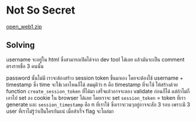# Not So Secret

[open_web1.zip](../../files/open_web1.zip)

## Solving

username จะอยู่ใน html ซึ่งสามารถเปิดได้จาก dev tool ได้เลย แล้วมันจะเป็น comment ตรงรายชื่อ 3 คนนั้น

password นั้นไม่มี เราจะต้องสร้าง session token ขึ้นมาเอง โดยจะต้องใช้ username + timestamp ซึ่ง time จะใช้เวลาไหนก็ได้ สมมุติว่า n คือ timestamp ที่จะใช้ ให้สร้างด้วย function `create_session_token` ที่ได้มา เสร็จแล้วอาจจะลอง validate ก่อนก็ได้ แต่ถ้าไม่ก็เอาไป set ลง cookie ใน browser ได้เลย โดยเราจะ set `session_token` = token ที่เรา generate และ `session_timestamp` คือ n ที่เราใช้ ซึ่งเราจะวนๆอยู่อาจจะสัก 3 รอบ เพราะมี 3 user ที่เราไม่รู้ว่าเป็นใครกันแน่ เมื่อสำเร็จ flag จะโผล่มา
